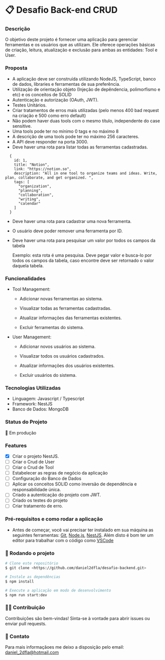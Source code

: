 #  📋 Desafio Back-end CRUD

### Descrição 

O objetivo deste projeto é fornecer uma aplicação para gerenciar ferramentas e os usuários que as utilizam. Ele oferece operações básicas de criação, leitura, atualização e exclusão para ambas as entidades: Tool e User.

### Proposta

- A aplicação deve ser construída utilizando NodeJS, TypeScript, banco de dados, libraries e ferramentas de sua preferência.
- Utilização de orientação objeto (Injeção de depêndencia, polimorfismo e etc) e os conceitos de SOLID
- Autenticação e autorização (OAuth, JWT).
- Testes Unitários.
- Criar tratamentos de erros mais utilizadas (pelo menos 400 bad request na criação e 500 como erro default)
- Não podem haver duas tools com o mesmo título, independente do case sensitive.
- Uma tools pode ter no mínimo 0 tags e no máximo 8
- A descrição de uma tools pode ter no máximo 256 caracteres.
- A API deve responder na porta 3000.
- Deve haver uma rota para listar todas as ferramentas cadastradas.
```
  {
    id: 1,
    title: "Notion",
    link: "https://notion.so",
    description: "All in one tool to organize teams and ideas. Write, plan, collaborate, and get organized. ",
    tags: [
      "organization",
      "planning",
      "collaboration",
      "writing",
      "calendar"
    ]
  }
```
- Deve haver uma rota para cadastrar uma nova ferramenta.
- O usuário deve poder remover uma ferramenta por ID.
- Deve haver uma rota para pesquisar um valor por todos os campos da tabela
  
   Exemplo: esta rota é uma pesquisa. Deve pegar valor e busca-lo por todos os campos da tabela, caso encontre deve ser retornado
o valor daquela tabela.
  


### Funcionalidades
- Tool Management:
  
  * Adicionar novas ferramentas ao sistema.
  
  * Visualizar todas as ferramentas cadastradas.
  
  * Atualizar informações das ferramentas existentes.

  * Excluir ferramentas do sistema.

- User Management:
  
  * Adicionar novos usuários ao sistema.
  
  * Visualizar todos os usuários cadastrados.
  
  * Atualizar informações dos usuários existentes.
  
  * Excluir usuários do sistema.

    
### Tecnologias Utilizadas
- Linguagem: Javascript / Typescript
- Framework: NestJS
- Banco de Dados: MongoDB

### Status do Projeto

  🚀 Em produção

### Features

- [x] Criar o projeto NestJS. 
- [ ] Criar o Crud de User
- [ ] Criar o Crud de Tool
- [ ] Estabelecer as regras de negócio da aplicação
- [ ] Configuração do Banco de Dados
- [ ] Aplicar os conceitos SOLID como inversão de dependência e responsabilidade única.
- [ ] Criado a autenticação do projeto com JWT.
- [ ] Criado os testes do projeto
- [ ] Criar tratamento de erro.

### Pré-requisitos e como rodar a aplicação
- Antes de começar, você vai precisar ter instalado em sua máquina as seguintes ferramentas:
 [Git](https://git-scm.com), [Node.js](https://nodejs.org/en/), [NestJS](https://docs.nestjs.com/first-steps). 
 Além disto é bom ter um editor para trabalhar com o código como [VSCode](https://code.visualstudio.com/)

### 🎲 Rodando o projeto

```bash
# Clone este repositório
$ git clone <https://github.com/daniel2dfla/desafio-backend.git>

# Instale as dependências
$ npm install

# Execute a aplicação em modo de desenvolvimento
$ npm run start:dev
```

### ✌🏽 Contribuição

Contribuições são bem-vindas! Sinta-se à vontade para abrir issues ou enviar pull requests.

### 📩 Contato
Para mais informaçãoes me deixo a disposição pelo email: daniel_2dfla@hotmail.com
